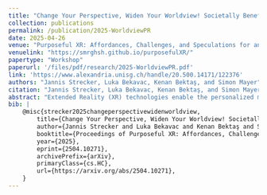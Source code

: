 ```yaml
---
title: "Change Your Perspective, Widen Your Worldview! Societally Beneficial Perceptual Filter Bubbles in Personalized Reality"
collection: publications
permalink: /publication/2025-WorldviewPR
date: 2025-04-26
venue: "Purposeful XR: Affordances, Challenges, and Speculations for an Ethical Future (Purposeful XR ’25), co-located with CHI 2025"
venuelink: "https://smrghsh.github.io/purposefulXR/"
papertype: "Workshop"
paperurl: '/files/pdf/research/2025-WorldviewPR.pdf'
link: 'https://www.alexandria.unisg.ch/handle/20.500.14171/122376' 
authors: "Jannis Strecker, Luka Bekavac, Kenan Bektaş, and Simon Mayer"
citation: "Jannis Strecker, Luka Bekavac, Kenan Bektaş, and Simon Mayer. 2025. Change Your Perspective, Widen Your Worldview! Societally Beneficial Perceptual Filter Bubbles in Personalized Reality. In Proceedings of Purposeful XR: Affordances, Challenges, and Speculations for an Ethical Future at CHI 2025 (Purposeful XR ’25). 6 pages. https://doi.org/10.48550/arXiv.2504.10271"
abstract: "Extended Reality (XR) technologies enable the personalized mediation of an individual's perceivable reality across modalities, thereby creating a Personalized Reality (PR). While this may lead to individually beneficial effects in the form of more efficient, more fun, and safer experiences, it may also lead to perceptual filter bubbles since individuals are exposed predominantly or exclusively to content that is congruent with their existing beliefs and opinions. This undermining of a shared basis for interaction and discussion through constrained perceptual worldviews may impact society through increased polarization and other well-documented negative effects of filter bubbles. In this paper, we argue that this issue can be mitigated by increasing individuals' awareness of their current perspective and providing avenues for development, including through support for engineered serendipity and fostering of self-actualization that already show promise for traditional recommender systems. We discuss how these methods may be transferred to XR to yield valuable tools to give people transparency and agency over their perceptual worldviews in a responsible manner."
bib: |
    @misc{strecker2025changeperspectivewidenworldview,
        title={Change Your Perspective, Widen Your Worldview! Societally Beneficial Perceptual Filter Bubbles in Personalized Reality}, 
        author={Jannis Strecker and Luka Bekavac and Kenan Bektaş and Simon Mayer},
        booktitle={Proceedings of Purposeful XR: Affordances, Challenges, and Speculations for an Ethical Future at CHI 2025 (Purposeful XR ’25)}
        year={2025},
        eprint={2504.10271},
        archivePrefix={arXiv},
        primaryClass={cs.HC},
        url={https://arxiv.org/abs/2504.10271}, 
    }
---
```

